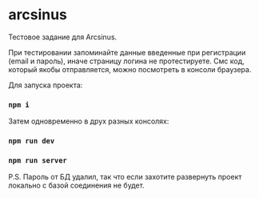 # arcsinus
Тестовое задание для Arcsinus.

При тестировании запоминайте данные введенные при регистрации (email и пароль), иначе страницу логина не протестируете.
Смс код, который якобы отправляется, можно посмотреть в консоли браузера.


Для запуска проекта:

### `npm i`

Затем одновременно в друх разных консолях:

### `npm run dev`
### `npm run server`

P.S. Пароль от БД удалил, так что если захотите развернуть проект локально с базой соединения не будет.

